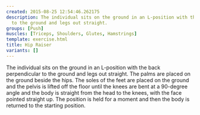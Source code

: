 ```yaml
---
created: 2015-08-25 12:54:46.262175
description: The individual sits on the ground in an L-position with the back perpendicular
  to the ground and legs out straight.
groups: [Push]
muscles: [Triceps, Shoulders, Glutes, Hamstrings]
template: exercise.html
title: Hip Raiser
variants: []
---
```

The individual sits on the ground in an L-position with the back perpendicular to the ground and legs out straight. The palms are placed on the ground beside the hips. The soles of the feet are placed on the ground and the pelvis is lifted off the floor until the knees are bent at a 90-degree angle and the body is straight from the head to the knees, with the face pointed straight up. The position is held for a moment and then the body is returned to the starting position.